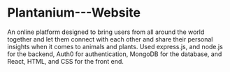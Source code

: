 # Plantanium---Website
An online platform designed to bring users from all around the world together and let them connect with each other and share their personal insights when it comes to animals and plants.
Used express.js, and node.js for the backend, Auth0 for authentication, MongoDB for the database, and React, HTML, and CSS for the front end.
